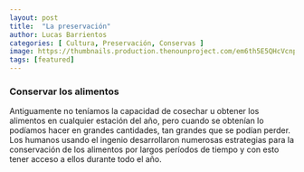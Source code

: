 ```yaml
---
layout: post
title:  "La preservación"
author: Lucas Barrientos
categories: [ Cultura, Preservación, Conservas ]
image: https://thumbnails.production.thenounproject.com/em6th5E5QHcVcnp2krsoJnEme4U=/fit-in/1000x1000/photos.production.thenounproject.com/photos/4FE63BB5-A9FF-4DEC-B57D-93E48EFAB9AC.jpg
tags: [featured]
---
```


### Conservar los alimentos

Antiguamente no teníamos la capacidad de cosechar u obtener los alimentos en cualquier estación del año, pero cuando se obtenían lo podíamos hacer en grandes cantidades, tan grandes que se podían perder. Los humanos usando el ingenio desarrollaron numerosas estrategias para la conservación de los alimentos por largos períodos de tiempo y con esto tener acceso a ellos durante todo el año.
